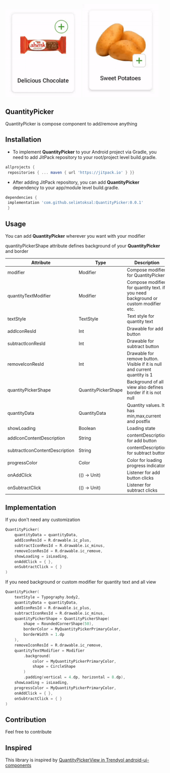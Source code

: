 
<img src="images/quantity-picker-1.gif" width="240"/> <img src="images/quantity-picker-2.gif" width="240"/>

## QuantityPicker
QuantityPicker is compose component to add/remove anything

## Installation
- To implement **QuantityPicker** to your Android project via Gradle, you need to add JitPack repository to your root/project level build.gradle.
```gradle
allprojects {  
 repositories { ... maven { url 'https://jitpack.io' } }}  
```
- After adding JitPack repository, you can add **QuantityPicker** dependency to your app/module level build.gradle.
```gradle
dependencies {
 implementation 'com.github.selimtoksal:QuantityPicker:0.0.1'
 }
```

## Usage
You can add **QuantityPicker** wherever you want with your modifier

quantityPickerShape attribute defines background of your **QuantityPicker** and border

| Attribute | Type | Description |
| --------- | ---- | ----------- |
| modifier | Modifier | Compose modifier for QuantityPicker |
| quantityTextModifier | Modifier | Compose modifier for quantity text. if you need background or custom modifier etc. |
| textStyle | TextStyle | Text style for quantity text |
| addIconResId | Int | Drawable for add button |
| subtractIconResId | Int | Drawable for subtract button |
| removeIconResId | Int | Drawable for remove button. Visible if it is null and current quantity is 1 |
| quantityPickerShape | QuantityPickerShape | Background of all view also defines border if it is not null |
| quantityData | QuantityData | Quantity values. It has min,max,current and postfix | 
| showLoading | Boolean | Loading state |
| addIconContentDescription | String | contentDescription for add button |
| subtractIconContentDescription | String | contentDescription for subtract button |
| progressColor | Color | Color for loading progress indicator |
| onAddClick | (() -> Unit) | Listener for add button clicks |
| onSubtractClick | (() -> Unit) | Listener for subtract clicks |

## Implementation

If you don't need any customization

```kotlin
QuantityPicker(
    quantityData = quantityData,
    addIconResId = R.drawable.ic_plus,
    subtractIconResId = R.drawable.ic_minus,
    removeIconResId = R.drawable.ic_remove,
    showLoading = isLoading,
    onAddClick = { },
    onSubtractClick = { }
)
```

If you need background or custom modifier for quantity text and all view

```kotlin
QuantityPicker(
    textStyle = Typography.body2,
    quantityData = quantityData,
    addIconResId = R.drawable.ic_plus,
    subtractIconResId = R.drawable.ic_minus,
    quantityPickerShape = QuantityPickerShape(
        shape = RoundedCornerShape(50),
        borderColor = MyQuantityPickerPrimaryColor,
        borderWidth = 1.dp
    ),
    removeIconResId = R.drawable.ic_remove,
    quantityTextModifier = Modifier
        .background(
            color = MyQuantityPickerPrimaryColor,
            shape = CircleShape
        )
        .padding(vertical = 4.dp, horizontal = 8.dp),
    showLoading = isLoading,
    progressColor = MyQuantityPickerPrimaryColor,
    onAddClick = { },
    onSubtractClick = { }
)
```

## Contribution
Feel free to contribute

## Inspired
This library is inspired by [QuantityPickerView in Trendyol android-ui-components](https://github.com/Trendyol/android-ui-components/tree/master/libraries/quantity-picker-view)

